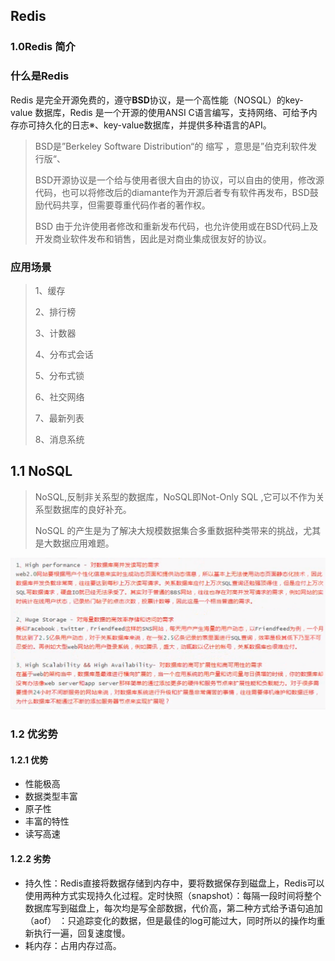 ## Redis

### 1.0Redis 简介

### 什么是Redis

Redis 是完全开源免费的，遵守**BSD**协议，是一个高性能（NOSQL）的key-value 数据库，Redis 是一个开源的使用ANSI C语言编写，支持网络、可给予内存亦可持久化的日志※、key-value数据库，并提供多种语言的API。

> BSD是”Berkeley Software Distribution“的 缩写 ，意思是”伯克利软件发行版“、
>
> BSD开源协议是一个给与使用者很大自由的协议，可以自由的使用，修改源代码，也可以将修改后的diamante作为开源后者专有软件再发布，BSD鼓励代码共享，但需要尊重代码作者的著作权。
>
> BSD 由于允许使用者修改和重新发布代码，也允许使用或在BSD代码上及开发商业软件发布和销售，因此是对商业集成很友好的协议。

### 应用场景

>1、缓存
>
>2、排行榜
>
>3、计数器
>
>4、分布式会话
>
>5、分布式锁
>
>6、社交网络
>
>7、最新列表
>
>8、消息系统
>
>

## 1.1 NoSQL

> NoSQL,反制非关系型的数据库，NoSQL即Not-Only SQL ,它可以不作为关系型数据库的良好补充。
>
> NoSQL 的产生是为了解决大规模数据集合多重数据种类带来的挑战，尤其是大数据应用难题。

![图片](../image/nosql.jpg)

### 1.2 优劣势

#### 1.2.1 优势

+ 性能极高
+ 数据类型丰富
+ 原子性
+ 丰富的特性
+ 读写高速

#### 1.2.2 劣势

+ 持久性：Redis直接将数据存储到内存中，要将数据保存到磁盘上，Redis可以使用两种方式实现持久化过程。定时快照（snapshot）：每隔一段时间将整个数据库写到磁盘上，每次均是写全部数据，代价高，第二种方式给予语句追加（aof） ：只追踪变化的数据，但是最佳的log可能过大，同时所以的操作均重新执行一遍，回复速度慢。
+ 耗内存：占用内存过高。

